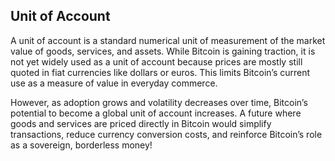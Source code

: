 ## Unit of Account

A unit of account is a standard numerical unit of measurement of the market value of goods, services, and assets. While Bitcoin is gaining traction, it is not yet widely used as a unit of account because prices are mostly still quoted in fiat currencies like dollars or euros. This limits Bitcoin’s current use as a measure of value in everyday commerce.

However, as adoption grows and volatility decreases over time, Bitcoin’s potential to become a global unit of account increases. A future where goods and services are priced directly in Bitcoin would simplify transactions, reduce currency conversion costs, and reinforce Bitcoin’s role as a sovereign, borderless money!
